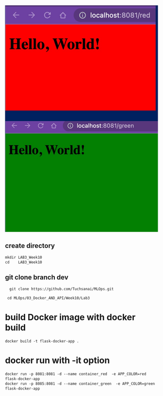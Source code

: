![Alt Text](demo0.jpg)
## create directory

   
    mkdir LAB3_Week10
    cd    LAB3_Week10
    

## git clone branch dev
    
    
   ```
     git clone https://github.com/Tuchsanai/MLOps.git
   ```
   
   ```   
    cd MLOps/03_Docker_AND_API/Week10/Lab3
   ```


# build Docker image with docker build 

```
docker build -t flask-docker-app . 

```


# docker run with -it option
```
docker run -p 8081:8081 -d --name container_red  -e APP_COLOR=red flask-docker-app
docker run -p 8085:8081 -d --name container_green  -e APP_COLOR=green flask-docker-app


```

